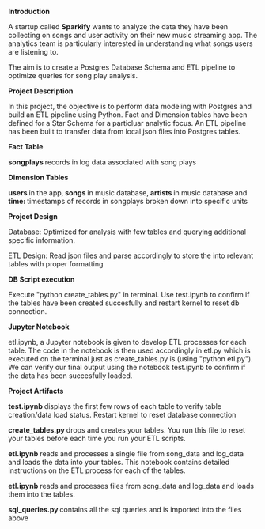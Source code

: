 <b>Introduction</b>

A startup called <b>Sparkify</b> wants to analyze the data they have been collecting on songs and user activity on their new music streaming app. The analytics team is particularly interested in understanding what songs users are listening to.

The aim is to create a Postgres Database Schema and ETL pipeline to optimize queries for song play analysis.

<b>Project Description </b>

In this project, the objective is to perform data modeling with Postgres and build an ETL pipeline using Python. Fact and Dimension tables have been defined for a Star Schema for a particluar analytic focus. An ETL pipeline has been built to transfer data from local json files into Postgres tables.

<b>Fact Table</b>

<b> songplays </b> records in log data associated with song plays

<b>Dimension Tables</b>

<b> users </b> in the app,<b> songs </b> in music database,<b> artists </b> in music database and <b> time: </b> timestamps of records in songplays broken down into specific units

<b>Project Design</b>

Database: Optimized for analysis with few tables and querying additional specific information.

ETL Design: Read json files and parse accordingly to store the into relevant tables with proper formatting

<b>DB Script execution</b>

Execute "python create_tables.py" in terminal. Use test.ipynb to confirm if the tables have been created succesfully and restart kernel to reset db connection.

<b>Jupyter Notebook</b>

etl.ipynb, a Jupyter notebook is given to develop ETL processes for each table. The code in the notebook is then used accordingly in etl.py which is executed on the terminal just as create_tables.py is (using "python etl.py"). We can verify our final output using the notebook test.ipynb to confirm if the data has been succesfully loaded.

<b>Project Artifacts </b>

<b>test.ipynb </b>displays the first few rows of each table to verify table creation/data load status. Restart kernel to reset database connection

<b>create_tables.py </b>drops and creates your tables. You run this file to reset your tables before each time you run your ETL scripts.

<b>etl.ipynb </b>reads and processes a single file from song_data and log_data and loads the data into your tables. This notebook contains detailed instructions on the ETL process for each of the tables.

<b>etl.ipynb </b>reads and processes files from song_data and log_data and loads them into the tables.

<b>sql_queries.py </b>contains all the sql queries and is imported into the files above
